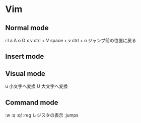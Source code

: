 # Vim

## Normal mode
i
I 
a
A
o
O
x
v
ctrl + V
space + v
ctrl + o ジャンプ前の位置に戻る

## Insert mode


## Visual mode
u 小文字へ変換
U 大文字へ変換

## Command mode
:w
:q
:q!
:reg レジスタの表示
:jumps
